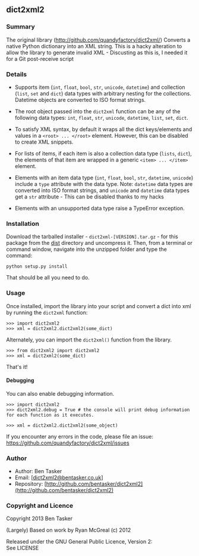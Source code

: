 ## dict2xml2

### Summary

The original library (http://github.com/quandyfactory/dict2xml/) Converts a native Python dictionary into an XML string. This is a hacky alteration to allow the library to generate invalid XML - Discusting as this is, I needed it for a Git post-receive script

### Details

* Supports item (`int`, `float`, `bool`, `str`, `unicode`, `datetime`) and collection (`list`, `set` and `dict`) data types with arbitrary nesting for the collections. Datetime objects are converted to ISO format strings.

* The root object passed into the `dict2xml` function can be any of the following data types: `int`, `float`, `str`, `unicode`, `datetime`, `list`, `set`, `dict`.

* To satisfy XML syntax, by default it wraps all the dict keys/elements and values in a `<root> ... </root>` element. However, this can be disabled to create XML snippets.

* For lists of items, if each item is also a collection data type (`lists`, `dict`), the elements of that item are wrapped in a generic `<item> ... </item>` element.

* Elements with an item data type (`int`, `float`, `bool`, `str`, `datetime`, `unicode`) include a `type` attribute with the data type. Note: `datetime` data types are converted into ISO format strings, and `unicode` and `datetime` data types get a `str` attribute - This can be disabled thanks to my hacks

* Elements with an unsupported data type raise a TypeError exception.


### Installation

Download the tarballed installer - `dict2xml-[VERSION].tar.gz` - for this package from the [dist](https://github.com/bentasker/dict2xml2/tree/master/dist) directory and uncompress it. Then, from a terminal or command window, navigate into the unzipped folder and type the command:

    python setup.py install
    
That should be all you need to do.

### Usage

Once installed, import the library into your script and convert a dict into xml by running the `dict2xml` function:

    >>> import dict2xml2
    >>> xml = dict2xml2.dict2xml2(some_dict)

Alternately, you can import the `dict2xml()` function from the library.

    >>> from dict2xml2 import dict2xml2
    >>> xml = dict2xml2(some_dict)

That's it!

#### Debugging

You can also enable debugging information.

    >>> import dict2xml2
    >>> dict2xml2.debug = True # the console will print debug information for each function as it executes.  
    
    >>> xml = dict2xml2.dict2xml2(some_object)

If you encounter any errors in the code, please file an issue: <https://github.com/quandyfactory/dict2xml/issues>

### Author

* Author: Ben Tasker
* Email: [dict2xml2@bentasker.co.uk]
* Repository: [http://github.com/bentasker/dict2xml2](http://github.com/bentasker/dict2xml2)



### Copyright and Licence

Copyright 2013 Ben Tasker

(Largely) Based on work by Ryan  McGreal (c) 2012

Released under the GNU General Public Licence, Version 2:  
See LICENSE

